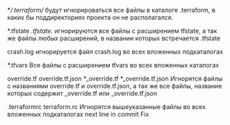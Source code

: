 **/.terraform/*
будут игнорироваться все файлы в каталоге .terraform, в каких бы поддиректориях проекта он не располагался.

*.tfstate
*.tfstate.*
игнорируются все файлы с расширением tfstate, а так же файлы любых расширений, в названии которых встречается .tfstate

crash.log
игнорируется файл crash.log во всех вложенных подкаталогах

*.tfvars
Все файлы с расширением tfvars во всех вложенных каталогах

override.tf
override.tf.json
*_override.tf
*_override.tf.json
Игнорятся файлы с названиями override.tf и override.tf.json, а так же все файлы, название которых содержит _override.tf или _override.tf.json

.terraformrc
terraform.rc
Игнорятся вышеуказанные файлы во всех вложенных подкаталогах
next line in commit Fix
